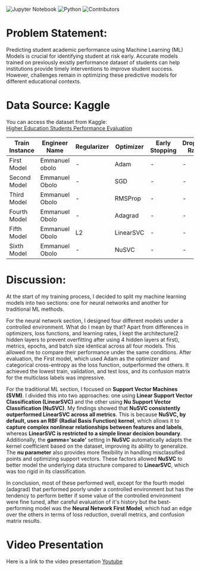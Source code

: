 ![Jupyter Notebook](https://img.shields.io/badge/Jupyter%20Notebook-Workflow-blue.svg) ![Python](https://img.shields.io/badge/Python-90%25-green.svg) ![Contributors](https://img.shields.io/badge/contributors-1-orange.svg)  

# Problem Statement:
Predicting student academic performance using Machine Learning (ML) Models is crucial for identifying student at risk early. Accurate models trained on previously existly performance dataset of students can help institutions provide timely interventions to improve student success. However, challenges remain in optimizing these predictive models for different educational contexts.

# Data Source: Kaggle 
You can access the dataset from Kaggle:  
[Higher Education Students Performance Evaluation](https://www.kaggle.com/datasets/csafrit2/higher-education-students-performance-evaluation?select=student_prediction.csv)



| **Train Instance** | **Engineer Name** | **Regularizer** | **Optimizer** | **Early Stopping** | **Dropout Rate** | **Accuracy** | **F1 Score** | **Recall** | **Precision** | **Train Loss** | **Val Loss** | **Test Loss** | **Epochs** |  
|--------------------|------------------|---------------|-------------|----------------|--------------|-----------|---------|--------|-----------|------------|-----------|-----------|--------|  
| First Model       | Emmanuel obolo    | -             | Adam        | -              | -            | 0.9813    | 0.9813  | 0.9813 | 0.9839    | 0.0467     | 0.0775    | 0.0938    | 30     |  
| Second Model      | Emmanuel Obolo    | -             | SGD         | -              | -            | 0.8628    | 0.8610  | 0.8149 | 0.9013    | 0.3850     | 0.4058    | 0.4201    | 30     |  
| Third Model       | Emmanuel Obolo    | -             | RMSProp     | -              | -            | 0.9800    | 0.9800  | 0.9800 | 0.9803    | 0.0527     | 0.0820    | 0.1210    | 30     |
| Fourth Model      | Emmanuel Obolo    | -             | Adagrad     | -              | -            | 0.3688    | 0.3398  | 0.3688 | 0.3855    | 1.7644     | 1.7453    | 1.7393    | 30     |  
| Fifth Model       | Emmanuel Obolo    | L2            | LinearSVC   | -              | -            | 0.7883    | 0.7786  | 0.7882 | 0.7859    | -          | -         | -         | 1000   |  
| Sixth Model       | Emmanuel Obolo    | -             | NuSVC       | -              | -            | 0.9680    | 0.9679  | 0.9680 | 0.9681    | -          | -         | -         | Unlimited |  


# Discussion:
At the start of my training process, I decided to split my machine learning models into two sections: one for neural networks and another for traditional ML methods.  

For the neural network section, I designed four different models under a controlled environment. What do I mean by that? Apart from differences in optimizers, loss functions, and learning rates, I kept the architecture(2 hidden layers to prevent overfitting after using 4 hidden layers at first), metrics, epochs, and batch size identical across all four models. This allowed me to compare their performance under the same conditions. After evaluation, the First model, which used Adam as the optimizer and categorical cross-entropy as the loss function, outperformed the others. It achieved the lowest train, validation, and test loss, and its confusion matrix for the multiclass labels was impressive.


For the traditional ML section, I focused on **Support Vector Machines (SVM)**. I divided this into two approaches: one using **Linear Support Vector Classification (LinearSVC)** and the other using **Nu Support Vector Classification (NuSVC)**. My findings showed that **NuSVC consistently outperformed LinearSVC across all metrics**. This is because **NuSVC, by default, uses an RBF (Radial Basis Function) kernel**, which allows it to **capture complex nonlinear relationships between features and labels**, whereas **LinearSVC is restricted to a simple linear decision boundary**. Additionally, the **gamma='scale'** setting in **NuSVC** automatically adapts the kernel coefficient based on the dataset, improving its ability to generalize. The **nu parameter** also provides more flexibility in handling misclassified points and optimizing support vectors. These factors allowed **NuSVC** to better model the underlying data structure compared to **LinearSVC**, which was too rigid in its classification.  

In conclusion, most of these performed well, except for the fourth model (adagrad) that performed poorly under a controlled environment but has the tendency to perform better if some value of the controlled environment were fine tuned, after careful evaluation of it's history  but the best-performing model was the **Neural Network First Model**, which had an edge over the others in terms of loss reduction, overall metrics, and confusion matrix results.


# Video Presentation
Here is a link to the video presentation [Youtube](https://youtu.be/KXc7wgUH644)
